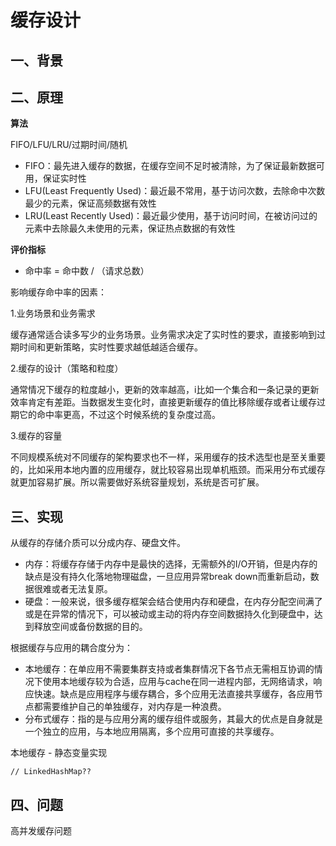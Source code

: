 # 缓存设计

## 一、背景

## 二、原理

**算法**

FIFO/LFU/LRU/过期时间/随机

* FIFO：最先进入缓存的数据，在缓存空间不足时被清除，为了保证最新数据可用，保证实时性
* LFU(Least Frequently Used)：最近最不常用，基于访问次数，去除命中次数最少的元素，保证高频数据有效性
* LRU(Least Recently Used)：最近最少使用，基于访问时间，在被访问过的元素中去除最久未使用的元素，保证热点数据的有效性

**评价指标**

* 命中率 = 命中数 / （请求总数）

影响缓存命中率的因素：

1.业务场景和业务需求

缓存通常适合读多写少的业务场景。业务需求决定了实时性的要求，直接影响到过期时间和更新策略，实时性要求越低越适合缓存。

2.缓存的设计（策略和粒度）

通常情况下缓存的粒度越小，更新的效率越高，i比如一个集合和一条记录的更新效率肯定有差距。当数据发生变化时，直接更新缓存的值比移除缓存或者让缓存过期它的命中率更高，不过这个时候系统的复杂度过高。

3.缓存的容量

不同规模系统对不同缓存的架构要求也不一样，采用缓存的技术选型也是至关重要的，比如采用本地内置的应用缓存，就比较容易出现单机瓶颈。而采用分布式缓存就更加容易扩展。所以需要做好系统容量规划，系统是否可扩展。

## 三、实现

从缓存的存储介质可以分成内存、硬盘文件。

* 内存：将缓存存储于内存中是最快的选择，无需额外的I/O开销，但是内存的缺点是没有持久化落地物理磁盘，一旦应用异常break down而重新启动，数据很难或者无法复原。
* 硬盘：一般来说，很多缓存框架会结合使用内存和硬盘，在内存分配空间满了或是在异常的情况下，可以被动或主动的将内存空间数据持久化到硬盘中，达到释放空间或备份数据的目的。

根据缓存与应用的耦合度分为：

* 本地缓存：在单应用不需要集群支持或者集群情况下各节点无需相互协调的情况下使用本地缓存较为合适，应用与cache在同一进程内部，无网络请求，响应快速。缺点是应用程序与缓存耦合，多个应用无法直接共享缓存，各应用节点都需要维护自己的单独缓存，对内存是一种浪费。
* 分布式缓存：指的是与应用分离的缓存组件或服务，其最大的优点是自身就是一个独立的应用，与本地应用隔离，多个应用可直接的共享缓存。

本地缓存 - 静态变量实现

```
// LinkedHashMap??

```





## 四、问题

高并发缓存问题


